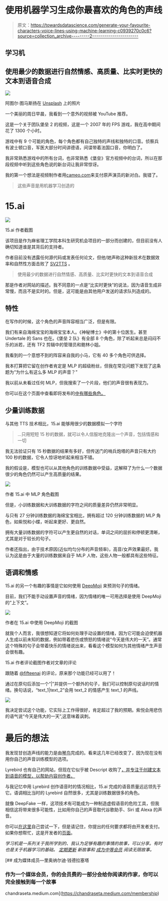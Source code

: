 # 使用机器学习生成你最喜欢的角色的声线

> 原文：<https://towardsdatascience.com/generate-your-favourite-characters-voice-lines-using-machine-learning-c0939270c0c6?source=collection_archive---------2----------------------->

## 学习机

## 使用最少的数据进行自然情感、高质量、比实时更快的文本到语音合成

![](img/682154473fc5d087b27804c8a241ba26.png)

阿图尔·图马斯扬在 [Unsplash](https://unsplash.com?utm_source=medium&utm_medium=referral) 上的照片

一个美丽的周日早晨，我看到一个意外的视频被 YouTube 推荐。

这是一个关于团队堡垒 2 的视频，这是一个 2007 年的 FPS 游戏，我在高中期间花了 1300 个小时。

游戏中有 9 个可能的角色，每个角色都有自己独特的声线和独特的口音。侦察兵有波士顿口音，军医大部分时间讲德语，间谍带着法国口音，你明白了。

我非常熟悉游戏中的所有台词，也非常熟悉《堡垒》官方视频中的台词，所以在那段视频中听到这些角色说的新台词让我非常惊讶。

我的第一个想法是视频制作者用[cameo.com](http://cameo.com)来支付原声演员的新对白。我错了。

> 这些声音是用机器学习创造的

# 15.ai

![](img/6825b2243bf157fbdaf86931e8255dfc.png)

15.ai 作者截图

该项目是作为麻省理工学院本科生研究机会项目的一部分而创建的，但目前没有人确切知道谁是其背后的支持者。

作者目前没有透露任何源代码或发表任何论文，但他/她声称这种新技术在数据效率和自然性方面击败了 [SV2TTS](https://arxiv.org/pdf/1806.04558.pdf) 。

> 使用最少的数据进行自然情感、高质量、比实时更快的文本到语音合成

那是作者对网站的描述。我不同意的一点是“比实时更快”的说法，因为语音生成非常慢，而且不是实时的。但是，这可能是由其他用户发送的请求队列造成的。

## 特性

在写作的时候，这个角色的声音阵容相当广泛，但是有限。

我们有来自海绵宝宝的海绵宝宝本人。《神秘博士》中的第十位医生。甚至 Undertale 的 Sans 也在。《堡垒 2 队》有全部 8 个角色，除了听起来总是闷闷不乐的派若，还有 TF2 剪辑中的管理员和鲍林小姐。

我看到的一个意想不到的阵容来自我的小马，它有 40 多个角色可供选择。

我本打算把它留在创作者肯定是 MLP 的超级粉丝，但我在常见问题下发现了这条题为“为什么有这么多 MLP 的声音？”

我以前从未看过任何 MLP，但我搜索了一个片段，他们的声音很有表现力。

你可以在这个页面中查看即将发布的[中有哪些角色。](https://15.ai/characters)

## 少量训练数据

与其他 TTS 技术相比，15.ai 能够用很少的数据模拟一个字符

> …只用短短 15 秒的数据，就可以令人信服地克隆出一个声音，包括情感和一切

我无法验证只有 15 秒数据的结果有多好，但传送门的哨兵炮塔的声音只有大约 100 秒的数据，它令人惊讶地听起来相当不错。

我的假设是，模型也可以从其他角色的训练数据中受益，这解释了为什么一个数据很少的角色仍然可以产生高质量的结果。

![](img/6b03e7eb9536c337e8d399dd9a071b51.png)

作者 15.ai 中 MLP 角色截图

但是，小训练数据和大训练数据的字符之间的质量差异仍然非常明显。

与只有 27 分钟训练数据的海绵宝宝相比，拥有超过 120 分钟训练数据的 MLP 角色，如紫悦和小蝶，听起来更好、更自然。

拥有大量训练数据的字符可以产生更自然的对话，单词之间的屈折和停顿更清晰，尤其是对于较长的句子。

作者还指出，由于技术原因(近似均匀分布的声音频率)，高音/女声效果最好。我认为这是由于大量的训练数据来自于 MLP 人物，这些人物一般都具有这些特征。

## 语调和情感

15.ai 的另一个有趣的事情是它如何使用 [DeepMoji](https://deepmoji.mit.edu/) 来预测句子的情绪。

目前，我们不能手动设置声音的情绪，因为情绪的唯一可用选择是使用 DeepMoji 的“上下文”。

![](img/e05075179213fb58e4e2a73e605899a1.png)

作者在 15.ai 中使用 DeepMoji 的截图

就我个人而言，我很想知道它将如何处理手动设置的情绪，因为它可能会迫使机器人生成以前未知的数据，例如带着悲伤或愤怒的情绪说“今天是伟大的一天”。通常这个特殊的句子会带着快乐的情绪说出来，看看这个模型如何为其他情绪产生声音会很有趣。

15.ai 作者评论截图作者对文章的评论

跟随着 [@fifteenai](http://twitter.com/fifteenai) 的评论，原来那个功能已经可以用了！

通过在原句后添加一个“|”并提供一个额外的句子，我们可以控制原句说话时的情绪。换句话说，“text_1|text_2”会用 text_2 的情感产生 text_1 的声线。

![](img/f0dceb3f148a69382a3ef092ee10963b.png)

我决定尝试这个功能，它实际上工作得很好，肯定超过了我的预期。紫悦会用悲伤的语气说“今天是伟大的一天”,这意味着讽刺。

# 最后的想法

我发现甘创造声线的能力是由[琴鸟](https://www.descript.com/lyrebird)完成的。看来这几年已经改变了，因为现在没有用你自己的声音训练模型的选项。

Lyrebird 也有自己的网站，但现在它似乎被 Descript 收购了[，并专注于创建文本到语音的模型，以帮助内容创作者。](https://techcrunch.com/2019/09/18/descript-audio/)

与我记忆中用 Lyrebird 创作语音时的情况相比，15.ai 完成的语音质量远远领先于它。语调相比当时的 Lyrebird 自然很多，尤其是训练数据很多的角色。

就像 DeepFake 一样，这项技术有可能成为一种制造虚假语音的危险工具，但我相信这将带来很多可能性，比如用你自己的声音取代谷歌助手、Siri 或 Alexa 的声音。

你可以[在这里](http://15.ai)自己尝试一下，但是请记住，你提出的任何要求都将由开发者支付。如果你想帮忙，这是开发者的[页面](https://www.patreon.com/15ai)。

*学习机是一系列关于我所学到的、我认为足够有趣的事情的故事，可以分享。有时也是关于机器学习的基础。* [*定期更新*](https://chandraseta.medium.com/subscribe) *新故事和* [*成为中等会员*](https://chandraseta.medium.com/membership) *阅读无限故事。*

[](https://chandraseta.medium.com/membership) [## 成为媒体成员—里奥纳尔迪·钱德拉塞塔

### 作为一个媒体会员，你的会员费的一部分会给你阅读的作家，你可以完全接触到每一个故事

chandraseta.medium.com](https://chandraseta.medium.com/membership)